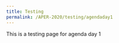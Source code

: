 ```yaml
---
title: Testing
permalink: /APER-2020/testing/agendaday1
---
```


This is a testing page for agenda day 1

